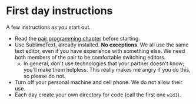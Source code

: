 # First day instructions

A few instructions as you start out.

* Read the [pair programming chapter][pair-programming] before
  starting.
* Use SublimeText, already installed. **No exceptions**. We all use
  the same text editor, even if you have experience with something
  else. We need both members of the pair to be comfortable switching
  editors.
    * In general, don't use technologies that your partner doesn't
      know; you'll make them helpless. This really makes me angry if
      you do this, so please do not.
* Turn off your personal machine and cell phone. We do not allow their
  use.
* Each day create your own directory for code (call the first one
  `w1d1`).

[pair-programming]: ./pair-programming.md
